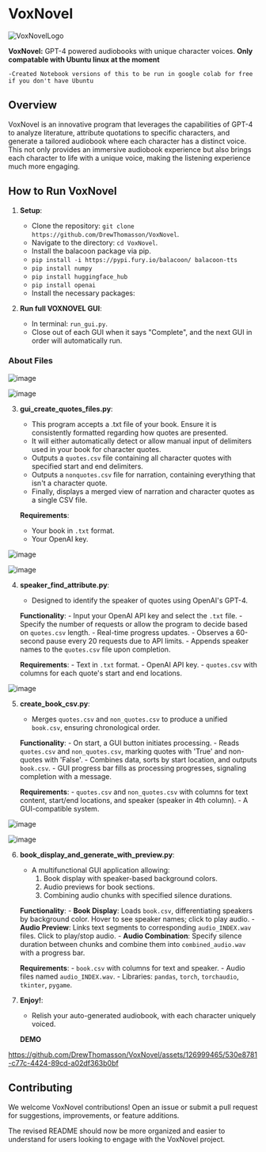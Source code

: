 # VoxNovel
![VoxNovelLogo](https://github.com/DrewThomasson/VoxNovel/assets/126999465/34b5b312-aa70-44e4-a35c-f3f5ac1b24de)

**VoxNovel:** GPT-4 powered audiobooks with unique character voices.
**Only compatable with Ubuntu linux at the moment**
    
    -Created Notebook versions of this to be run in google colab for free if you don't have Ubuntu

## Overview

VoxNovel is an innovative program that leverages the capabilities of GPT-4 to analyze literature, attribute quotations to specific characters, and generate a tailored audiobook where each character has a distinct voice. This not only provides an immersive audiobook experience but also brings each character to life with a unique voice, making the listening experience much more engaging.

## How to Run VoxNovel

1. **Setup**:
    - Clone the repository: `git clone https://github.com/DrewThomasson/VoxNovel`.
    - Navigate to the directory: `cd VoxNovel`.
    - Install the balacoon package via pip.
    - `pip install -i https://pypi.fury.io/balacoon/ balacoon-tts`
    - `pip install numpy`
    - `pip install huggingface_hub`
    - `pip install openai`
    - Install the necessary packages: 

2. **Run full VOXNOVEL GUI**:
    - In terminal: `run_gui.py`.
    - Close out of each GUI when it says "Complete", and the next GUI in order will automatically run.

### About Files

![image](https://github.com/DrewThomasson/VoxNovel/assets/126999465/1d357806-7eff-4855-a8e3-7d147e181e99)

![image](https://github.com/DrewThomasson/VoxNovel/assets/126999465/72e43fa0-ebb3-4074-8ec5-d2cf88d335af)


3. **gui_create_quotes_files.py**:
    - This program accepts a .txt file of your book. Ensure it is consistently formatted regarding how quotes are presented.
    - It will either automatically detect or allow manual input of delimiters used in your book for character quotes.
    - Outputs a `quotes.csv` file containing all character quotes with specified start and end delimiters.
    - Outputs a `nonquotes.csv` file for narration, containing everything that isn't a character quote.
    - Finally, displays a merged view of narration and character quotes as a single CSV file.

    **Requirements**:
    - Your book in `.txt` format.
    - Your OpenAI key.

![image](https://github.com/DrewThomasson/VoxNovel/assets/126999465/04895691-38f2-4565-85e5-d9cbf3eecb25)

![image](https://github.com/DrewThomasson/VoxNovel/assets/126999465/0c3fb9f5-5a08-4dd9-a919-40aeb37bd2ef)



4. **speaker_find_attribute.py**:
    - Designed to identify the speaker of quotes using OpenAI's GPT-4.

    **Functionality**:
        - Input your OpenAI API key and select the `.txt` file.
        - Specify the number of requests or allow the program to decide based on `quotes.csv` length.
        - Real-time progress updates.
        - Observes a 60-second pause every 20 requests due to API limits.
        - Appends speaker names to the `quotes.csv` file upon completion.

    **Requirements**:
        - Text in `.txt` format.
        - OpenAI API key.
        - `quotes.csv` with columns for each quote's start and end locations.

![image](https://github.com/DrewThomasson/VoxNovel/assets/126999465/7d8a64db-dfe5-4be2-b510-dae852b4d6d2)


5. **create_book_csv.py**:
    - Merges `quotes.csv` and `non_quotes.csv` to produce a unified `book.csv`, ensuring chronological order.

    **Functionality**:
        - On start, a GUI button initiates processing.
        - Reads `quotes.csv` and `non_quotes.csv`, marking quotes with 'True' and non-quotes with 'False'.
        - Combines data, sorts by start location, and outputs `book.csv`.
        - GUI progress bar fills as processing progresses, signaling completion with a message.

    **Requirements**:
        - `quotes.csv` and `non_quotes.csv` with columns for text content, start/end locations, and speaker (speaker in 4th column).
        - A GUI-compatible system.

![image](https://github.com/DrewThomasson/VoxNovel/assets/126999465/30c013c3-080b-4ea7-a076-295d4cdfc8a0)

![image](https://github.com/DrewThomasson/VoxNovel/assets/126999465/5bd87dcc-5957-4aaf-a690-65d159d46c40)


6. **book_display_and_generate_with_preview.py**:
    - A multifunctional GUI application allowing:
        1. Book display with speaker-based background colors.
        2. Audio previews for book sections.
        3. Combining audio chunks with specified silence durations.

    **Functionality**:
        - **Book Display**: Loads `book.csv`, differentiating speakers by background color. Hover to see speaker names; click to play audio.
        - **Audio Preview**: Links text segments to corresponding `audio_INDEX.wav` files. Click to play/stop audio.
        - **Audio Combination**: Specify silence duration between chunks and combine them into `combined_audio.wav` with a progress bar.

    **Requirements**:
        - `book.csv` with columns for text and speaker.
        - Audio files named `audio_INDEX.wav`.
        - Libraries: `pandas`, `torch`, `torchaudio`, `tkinter`, `pygame`.

7. **Enjoy!**:
    - Relish your auto-generated audiobook, with each character uniquely voiced.
  

   **DEMO**
   

https://github.com/DrewThomasson/VoxNovel/assets/126999465/530e8781-c77c-4424-89cd-a02df363b0bf



## Contributing

We welcome VoxNovel contributions! Open an issue or submit a pull request for suggestions, improvements, or feature additions.


The revised README should now be more organized and easier to understand for users looking to engage with the VoxNovel project.

